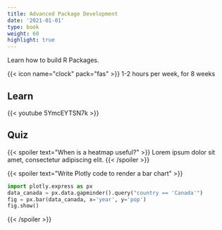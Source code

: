 ```yaml
---
title: Advanced Package Development
date: '2021-01-01'
type: book
weight: 60
highlight: true
---
```


Learn how to build R Packages.

<!--more-->

{{< icon name="clock" pack="fas" >}} 1-2 hours per week, for 8 weeks

## Learn

{{< youtube 5YmcEYTSN7k >}}

## Quiz

{{< spoiler text="When is a heatmap useful?" >}}
Lorem ipsum dolor sit amet, consectetur adipiscing elit.
{{< /spoiler >}}

{{< spoiler text="Write Plotly code to render a bar chart" >}}
```python
import plotly.express as px
data_canada = px.data.gapminder().query("country == 'Canada'")
fig = px.bar(data_canada, x='year', y='pop')
fig.show()
```
{{< /spoiler >}}
